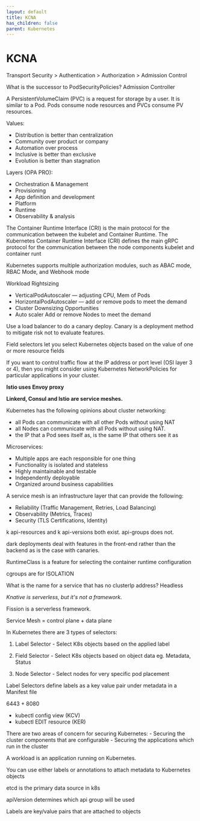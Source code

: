 ```yaml
---
layout: default
title: KCNA
has_children: false
parent: Kubernetes
---
```


# KCNA

Transport Security > Authentication > Authorization > Admission Control

What is the successor to PodSecurityPolicies? Admission Controller

A PersistentVolumeClaim (PVC) is a request for storage by a user. It is similar to a Pod. Pods consume node resources and PVCs consume PV resources.

Values:

- Distribution is better than centralization
- Community over product or company
- Automation over process
- Inclusive is better than exclusive
- Evolution is better than stagnation

Layers (OPA PRO):
- Orchestration & Management
- Provisioning
- App definition and development
- Platform
- Runtime
- Observability & analysis

The Container Runtime Interface (CRI) is the main protocol for the communication between the kubelet and Container Runtime. The Kubernetes Container Runtime Interface (CRI) defines the main gRPC protocol for the communication between the node components kubelet and container runt

Kubernetes supports multiple authorization modules, such as ABAC mode, RBAC Mode, and Webhook mode

Workload Rightsizing

- VerticalPodAutoscaler — adjusting CPU, Mem of Pods
- HorizontalPodAutoscaler — add or remove pods to meet the demand
- Cluster Downsizing Opportunities
- Auto scaler Add or remove Nodes to meet the demand

Use a load balancer to do a canary deploy.
Canary is a deployment method to mitigate risk not to evaluate features.

Field selectors let you select Kubernetes objects based on the value of one or more resource fields

If you want to control traffic flow at the IP address or port level (OSI layer 3 or 4), then you might consider using Kubernetes NetworkPolicies for particular applications in your cluster.

**Istio uses Envoy proxy**

**Linkerd, Consul and Istio are service meshes.**

Kubernetes has the following opinions about cluster networking:

- all Pods can communicate with all other Pods without using NAT
- all Nodes can communicate with all Pods without using NAT.
- the IP that a Pod sees itself as, is the same IP that others see it as

Microservices:

- Multiple apps are each responsible for one thing
- Functionality is isolated and stateless
- Highly maintainable and testable
- Independently deployable
- Organized around business capabilities

A service mesh is an infrastructure layer that can provide the following:

- Reliability (Traffic Management, Retries, Load Balancing)
- Observability (Metrics, Traces)
- Security (TLS Certifications, Identity)

k api-resources and k api-versions both exist. api-groups does not.

dark deployments deal with features in the front-end rather than the backend as is the case with canaries.

RuntimeClass is a feature for selecting the container runtime configuration

cgroups are for ISOLATION

What is the name for a service that has no clusterIp address? Headless

*Knative is serverless, but it's not a framework.*

Fission is a serverless framework.

Service Mesh = control plane + data plane

In Kubernetes there are 3 types of selectors:

1. Label Selector - Select K8s objects based on the applied label

2. Field Selector - Select K8s objects based on object data eg. Metadata, Status

3. Node Selector - Select nodes for very specific pod placement

Label Selectors define labels as a key value pair under metadata in a Manifest file

6443 + 8080

- kubectl config view  (KCV)
- kubectl EDIT resource (KER)

There are two areas of concern for securing Kubernetes: - Securing the cluster components that are configurable - Securing the applications which run in the cluster

A workload is an application running on Kubernetes.

You can use either labels or annotations to attach metadata to Kubernetes objects

etcd is the primary data source in k8s

apiVersion determines which api group will be used

Labels are key/value pairs that are attached to objects
